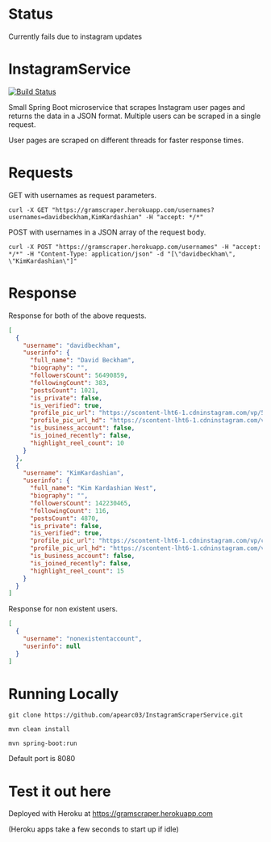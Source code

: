 # Status

Currently fails due to instagram updates

# InstagramService
[![Build Status](https://travis-ci.org/apearc03/InstagramScraperService.svg?branch=master)](https://travis-ci.org/apearc03/InstagramScraperService)

Small Spring Boot microservice that scrapes Instagram user pages and returns the data in a JSON format.
Multiple users can be scraped in a single request.

User pages are scraped on different threads for faster response times.

# Requests
GET with usernames as request parameters.
```console
curl -X GET "https://gramscraper.herokuapp.com/usernames?usernames=davidbeckham,KimKardashian" -H "accept: */*"
```
POST with usernames in a JSON array of the request body.
```console
curl -X POST "https://gramscraper.herokuapp.com/usernames" -H "accept: */*" -H "Content-Type: application/json" -d "[\"davidbeckham\", \"KimKardashian\"]"
```
# Response
Response for both of the above requests.
```json
[
  {
    "username": "davidbeckham",
    "userinfo": {
      "full_name": "David Beckham",
      "biography": "",
      "followersCount": 56490859,
      "followingCount": 383,
      "postsCount": 1021,
      "is_private": false,
      "is_verified": true,
      "profile_pic_url": "https://scontent-lht6-1.cdninstagram.com/vp/5a7cffff653c84a8791e4d7fb4378fb9/5DC61FA3/t51.2885-19/s150x150/11848873_416913721845060_1906915195_a.jpg?_nc_ht=scontent-lht6-1.cdninstagram.com",
      "profile_pic_url_hd": "https://scontent-lht6-1.cdninstagram.com/vp/5a7cffff653c84a8791e4d7fb4378fb9/5DC61FA3/t51.2885-19/s150x150/11848873_416913721845060_1906915195_a.jpg?_nc_ht=scontent-lht6-1.cdninstagram.com",
      "is_business_account": false,
      "is_joined_recently": false,
      "highlight_reel_count": 10
    }
  },
  {
    "username": "KimKardashian",
    "userinfo": {
      "full_name": "Kim Kardashian West",
      "biography": "",
      "followersCount": 142230465,
      "followingCount": 116,
      "postsCount": 4870,
      "is_private": false,
      "is_verified": true,
      "profile_pic_url": "https://scontent-lht6-1.cdninstagram.com/vp/c3c05245a4a4fb5c67ddef137a3aa963/5D888C2C/t51.2885-19/s150x150/41326196_329788961105496_8866535953355767808_n.jpg?_nc_ht=scontent-lht6-1.cdninstagram.com",
      "profile_pic_url_hd": "https://scontent-lht6-1.cdninstagram.com/vp/bea2a4b57c7229244337a8c54dc3e0c3/5DAC23DC/t51.2885-19/s320x320/41326196_329788961105496_8866535953355767808_n.jpg?_nc_ht=scontent-lht6-1.cdninstagram.com",
      "is_business_account": false,
      "is_joined_recently": false,
      "highlight_reel_count": 15
    }
  }
]
```

Response for non existent users.

```json
[
  {
    "username": "nonexistentaccount",
    "userinfo": null
  }
]
```

# Running Locally

```console
git clone https://github.com/apearc03/InstagramScraperService.git
```
```console
mvn clean install
```
```console
mvn spring-boot:run
```

Default port is 8080

# Test it out here

Deployed with Heroku at https://gramscraper.herokuapp.com

(Heroku apps take a few seconds to start up if idle)

